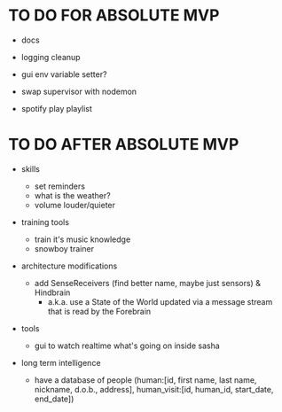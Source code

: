 # TO DO FOR ABSOLUTE MVP

- docs
- logging cleanup
- gui env variable setter?
- swap supervisor with nodemon

- spotify play playlist

# TO DO AFTER ABSOLUTE MVP

- skills
    - set reminders
    - what is the weather?
    - volume louder/quieter

- training tools
    - train it's music knowledge
    - snowboy trainer

- architecture modifications
    - add SenseReceivers (find better name, maybe just sensors) & Hindbrain
        - a.k.a. use a State of the World updated via a message stream that is read by the Forebrain

- tools
    - gui to watch realtime what's going on inside sasha

- long term intelligence
    - have a database of people (human:[id, first name, last name, nickname, d.o.b., address], human_visit:[id, human_id, start_date, end_date])
